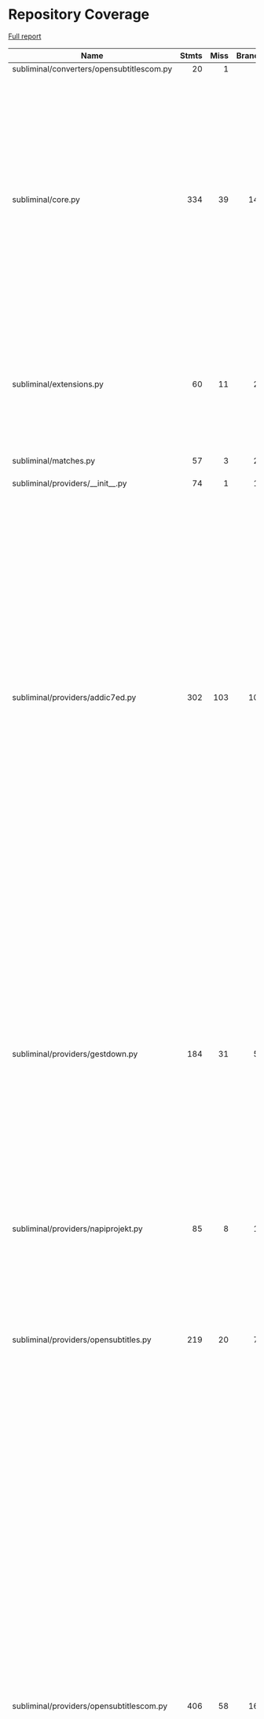 # Repository Coverage

[Full report](https://htmlpreview.github.io/?https://github.com/Diaoul/subliminal/blob/python-coverage-comment-action-data/htmlcov/index.html)

| Name                                      |    Stmts |     Miss |   Branch |   BrPart |   Cover |   Missing |
|------------------------------------------ | -------: | -------: | -------: | -------: | ------: | --------: |
| subliminal/converters/opensubtitlescom.py |       20 |        1 |        6 |        1 |     92% |        40 |
| subliminal/core.py                        |      334 |       39 |      140 |       10 |     88% |103-104, 133-134, 161-162, 167-169, 187-188, 194, 248-249, 257->261, 318-320, 470-471, 504-514, 583-585, 637-648 |
| subliminal/extensions.py                  |       60 |       11 |       24 |        8 |     75% |57-59, 71-72, 76-77, 87->89, 99-100, 104->106, 106->exit, 117-118 |
| subliminal/matches.py                     |       57 |        3 |       28 |        3 |     93% |70, 136, 145 |
| subliminal/providers/\_\_init\_\_.py      |       74 |        1 |       16 |        0 |     99% |       259 |
| subliminal/providers/addic7ed.py          |      302 |      103 |      102 |       20 |     62% |167-177, 198->201, 252-258, 263, 279, 288-289, 311-339, 343-357, 376-406, 410-420, 430, 437->441, 467-468, 479-489, 498->504, 500->498, 525, 528, 544-545, 557-558, 595, 602-603, 613, 626-627, 631 |
| subliminal/providers/gestdown.py          |      184 |       31 |       59 |       16 |     79% |113-119, 140->147, 174, 188, 227->233, 229->227, 246, 252-254, 260-261, 283, 299-300, 329-330, 379, 386-387, 399, 402, 409-411, 416-417, 421 |
| subliminal/providers/napiprojekt.py       |       85 |        8 |       18 |        3 |     87% |70, 107, 117-122, 140 |
| subliminal/providers/opensubtitles.py     |      219 |       20 |       76 |       13 |     86% |46->48, 108-112, 120, 128, 153-154, 164-167, 255, 333, 420, 422, 424, 426, 428, 430 |
| subliminal/providers/opensubtitlescom.py  |      406 |       58 |      167 |       39 |     81% |139, 293-297, 328, 347-348, 407, 415, 421-422, 430-431, 436, 438-439, 459-460, 473, 480-481, 493, 500, 507, 515, 532, 540-544, 557, 571, 590, 617, 620-622, 625, 633, 645, 649, 652->664, 706->709, 709->712, 722->725, 740, 747, 754-758, 766-767, 839, 841, 843, 845, 847, 849 |
| subliminal/providers/podnapisi.py         |      127 |       14 |       34 |        9 |     86% |64, 111, 136, 167-168, 171-172, 204-205, 219, 230, 235, 249-250 |
| subliminal/providers/tvsubtitles.py       |      166 |       15 |       58 |       14 |     87% |74, 90->92, 92->95, 148, 163, 176-177, 201, 237, 279, 285->291, 298-299, 304, 312->327, 319-320, 329-330 |
| subliminal/refiners/hash.py               |       53 |       21 |       23 |        0 |     54% |83-86, 135-156 |
| subliminal/refiners/metadata.py           |       68 |       28 |       36 |       12 |     56% |36, 41-42, 53-57, 63-70, 77-78, 80-81, 82->89, 86, 90->115, 96-101, 103-107, 113 |
| subliminal/refiners/omdb.py               |      167 |       34 |       74 |       17 |     77% |29-31, 73-84, 97-98, 125-126, 128, 178, 187->184, 201, 211-212, 217-218, 222->229, 225-226, 252-253, 258-259, 266-267, 275->270, 279-280, 311, 318->321 |
| subliminal/refiners/tmdb.py               |      164 |       27 |       64 |       12 |     81% |25-27, 126, 132, 137, 181, 193-197, 209-213, 227->exit, 235-236, 242-243, 263, 280-281, 286-287, 295, 336->339 |
| subliminal/refiners/tvdb.py               |      225 |       27 |      116 |       15 |     87% |39, 182, 184, 256, 273-279, 295, 311, 325, 329, 359-360, 364-365, 369, 375-376, 449-450, 452-453, 473-474 |
| subliminal/score.py                       |       84 |       18 |       36 |        8 |     75% |111-115, 150, 198-199, 201-202, 204-205, 207-208, 209->215, 211-212, 226-227, 232->exit |
| subliminal/subtitle.py                    |      233 |       41 |      102 |       17 |     78% |143, 165, 173, 179-183, 243, 248-250, 280->290, 282->290, 293-295, 298, 301, 348, 351, 354, 357, 360, 384, 386, 389-398, 439->441, 488-494, 516-517, 520 |
| subliminal/utils.py                       |       77 |        6 |       34 |        9 |     86% |62->66, 67->71, 132, 138->143, 141, 155, 158, 160, 164 |
| subliminal/video.py                       |      134 |        3 |       30 |        0 |     97% |269, 402, 491 |
|                                 **TOTAL** | **3326** |  **509** | **1259** |  **226** | **81%** |           |

7 files skipped due to complete coverage.


## Setup coverage badge

Below are examples of the badges you can use in your main branch `README` file.

### Direct image

[![Coverage badge](https://raw.githubusercontent.com/Diaoul/subliminal/python-coverage-comment-action-data/badge.svg)](https://htmlpreview.github.io/?https://github.com/Diaoul/subliminal/blob/python-coverage-comment-action-data/htmlcov/index.html)

This is the one to use if your repository is private or if you don't want to customize anything.

### [Shields.io](https://shields.io) Json Endpoint

[![Coverage badge](https://img.shields.io/endpoint?url=https://raw.githubusercontent.com/Diaoul/subliminal/python-coverage-comment-action-data/endpoint.json)](https://htmlpreview.github.io/?https://github.com/Diaoul/subliminal/blob/python-coverage-comment-action-data/htmlcov/index.html)

Using this one will allow you to [customize](https://shields.io/endpoint) the look of your badge.
It won't work with private repositories. It won't be refreshed more than once per five minutes.

### [Shields.io](https://shields.io) Dynamic Badge

[![Coverage badge](https://img.shields.io/badge/dynamic/json?color=brightgreen&label=coverage&query=%24.message&url=https%3A%2F%2Fraw.githubusercontent.com%2FDiaoul%2Fsubliminal%2Fpython-coverage-comment-action-data%2Fendpoint.json)](https://htmlpreview.github.io/?https://github.com/Diaoul/subliminal/blob/python-coverage-comment-action-data/htmlcov/index.html)

This one will always be the same color. It won't work for private repos. I'm not even sure why we included it.

## What is that?

This branch is part of the
[python-coverage-comment-action](https://github.com/marketplace/actions/python-coverage-comment)
GitHub Action. All the files in this branch are automatically generated and may be
overwritten at any moment.